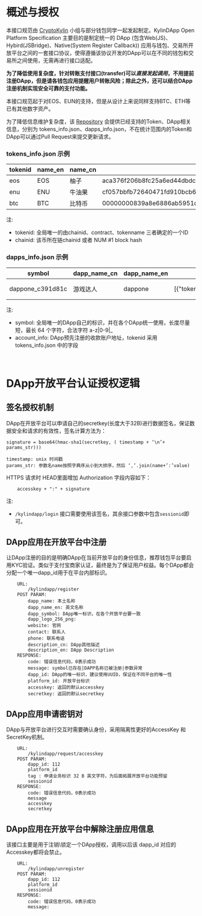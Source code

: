 # 概述与授权

本接口规范由 [CryptoKylin](https://github.com/cryptokylin) 小组与部分钱包同学一起发起制定。KylinDApp Open Platform Specification 主要目的是制定统一的 DApp (包含Web(JS)、Hybird(JSBridge)、Native(System Register Callback)) 应用与钱包、交易所开放平台之间的一套接口协议，使得遵循该协议开发的DApp可以在不同的钱包和交易所之间使用，无需再进行接口适配。 

**为了降低使用复杂度，针对转账支付接口(transfer)可以*直接发起调用*，不用提前注册DApp，但是请各钱包应用提醒用户转账风险；除此之外，还可以结合DApp注册机制实现安全可靠的支付功能。**

本接口规范起于对EOS、EUN的支持，但是从设计上来说同样支持BTC、ETH等已有其他数字资产。

为了降低信息维护复杂度，该 [Repository](https://github.com/cryptokylin/KylinDappSpec) 会提供已经支持的Token、DApp相关信息，分别为 tokens_info.json、dapps_info.json，不在统计范围内的Token和DApp可以通过Pull Request来提交更新请求。

### tokens_info.json 示例
| tokenid | name_en | name_cn | chainid | contract | tokenname | website | 
| ----------- | ----------- | ----------- | ----------- | ----------- | ----------- | ----------- |
| eos | EOS | 柚子 | aca376f206b8fc25a6ed44dbdc66547c36c6c33e3a119ffbeaef943642f0e906 | eosio.token | EOS | https://github.com/EOSIO/eos |
| enu | ENU | 牛油果 | cf057bbfb72640471fd910bcb67639c22df9f92470936cddc1ade0e2f2e7dc4f | enu.token | ENU | https://github.com/enumivo/enumivo |
| btc | BTC | 比特币 | 00000000839a8e6886ab5951d76f411475428afc90947ee320161bbf18eb6048 |  | BTC | https://github.com/bitcoin/bitcoin |  
 
注: 
* tokenid: 全局唯一的由chainid、contract、tokenname 三者确定的一个ID
* chainid: 该币所在链chainid 或者 NUM #1 block hash

### dapps_info.json 示例
| symbol | dapp_name_cn | dapp_name_en | account_info | dapp_logo_256_png | website | contact | phone | description_cn | description_en |
| ----------- | ----------- | ----------- | ----------- | ----------- | ----------- | ----------- | ----------- | ----------- | ----------- |
| dappone_c391d81c | 游戏达人 | dappone | [{"tokenid":"eos","account":"wallet4bixin","memo":"123123"}] | https://xxxx.xxx/xxx.png | https://xxxx.xxx | xxxxxx | +861521123123 |第一款超级dapp游戏|This is a super DAPP|
注: 
* symbol: 全局唯一的DApp自己的标识，并在各个DApp统一使用，长度尽量短，最长 64 个字符，合法字符 a-z|0-9|_ 
* account_info: DApp预先注册的收款账户地址，tokenid 采用 tokens_info.json 中的字段

<br>

# DApp开放平台认证授权逻辑
## 签名授权机制

DApp在开放平台可以申请自己的secretkey(长度大于32B)进行数据签名，保证数据安全和请求的有效性，签名计算方法为：
```
signature = base64(hmac-sha1(secretkey, ( timestamp + ‘\n’+ params_str)))

timestamp: unix 时间戳
params_str: 参数名name按照字典序从小到大排序，然后 ‘,’.join(name+’:’value)
```
HTTPS 请求时 HEAD里面增加 Authorization 字段内容如下：
```
	accesskey + ":" + signature
``` 
注:  
* `/kylindapp/login` 接口需要使用该签名，其余接口参数中包含`sessionid`即可。

## DApp应用在开放平台中注册
让DApp注册的目的是明确DApp在当前开放平台的身份信息，推荐钱包平台要启用KYC验证。类似于支付宝商家认证，最终是为了保证用户权益。每个DApp都会分配一个唯一dapp_id用于在平台内部标识。
```
    URL:
        /kylindapp/register
    POST PARAM: 
        dapp_name: 本土名称
        dapp_name_en: 英文名称
        dapp_symbol: DApp唯一标识，在各个开放平台要一致
        dapp_logo_256_png: 
        website: 官网
        contact: 联系人
        phone: 联系电话
        description_cn: DApp其他描述
        description_en: DApp Description
    RESPONSE:
        code: 错误信息代码，0表示成功
        message: symbol已存在|DAPP名称已被注册|参数异常
        dapp_id: DApp的唯一标识，建议使用UUID，保证在不同平台的唯一性
        platform_id: 开放平台标识
        accesskey: 返回的默认accesskey
        secretkey: 返回的默认secretkey 
```

## DApp应用申请密钥对
DApp与开放平台进行交互时需要确认身份，采用隔离性更好的AccessKey 和 SecretKey机制。
```
    URL:
        /kylindapp/request/accesskey
    POST PARAM: 
        dapp_id: 112
        platform_id
        tag : 申请业务标识 32 B 英文字符，为后面拓展开放平台功能预留 
        sessionid
    RESPONSE:
        code: 错误信息代码，0表示成功
        message 
        accesskey 
        secretkey 
```
## DApp应用在开放平台中解除注册应用信息
该接口主要是用于注销\锁定一个DApp授权，调用以后该 dapp_id 对应的Accesskey都将会禁止。
```
    URL:
        /kylindapp/unregister
    POST PARAM: 
        dapp_id: 112
        platform_id
        sessionid
    RESPONSE:
        code: 错误信息代码，0表示成功
        message: 
```